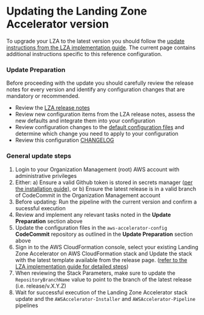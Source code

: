 # Updating the Landing Zone Accelerator version

To upgrade your LZA to the latest version you should follow the [update instructions from the LZA implementation guide](https://docs.aws.amazon.com/solutions/latest/landing-zone-accelerator-on-aws/update-the-solution.html). The current page contains additional instructions specific to this reference configuration.

### Update Preparation

Before proceeding with the update you should carefully review the release notes for every version and identify any configuration changes that are mandatory or recommended.

- Review the [LZA release notes](https://github.com/awslabs/landing-zone-accelerator-on-aws/releases)
- Review new configuration items from the LZA release notes, assess the new defaults and integrate them into your configuration
- Review configuration changes to the [default configuration files](./config/) and determine which change you need to apply to your configuration
- Review this configuration [CHANGELOG](CHANGELOG.md)

### General update steps

1. Login to your Organization Management (root) AWS account with administrative privileges
2. Either: a) Ensure a valid Github token is stored in secrets manager ([per the installation guide](https://docs.aws.amazon.com/solutions/latest/landing-zone-accelerator-on-aws/prerequisites.html#create-a-github-personal-access-token-and-store-in-secrets-manager)), or b) Ensure the latest release is in a valid branch of CodeCommit in the Organization Management account
3. Before updating: Run the pipeline with the current version and confirm a sucessful execution
4. Review and implement any relevant tasks noted in the **Update Preparation** section above
5. Update the configuration files in the `aws-accelerator-config` **CodeCommit** repository as outlined in the **Update Preparation** section above
6. Sign in to the AWS CloudFormation console, select your existing Landing Zone Accelerator on AWS CloudFormation stack and Update the stack with the latest template available from the release page. ([refer to the LZA implementation guide for detailed steps](https://docs.aws.amazon.com/solutions/latest/landing-zone-accelerator-on-aws/update-the-solution.html))
7. When reviewing the Stack Parameters, make sure to update the `RepositoryBranchName` value to point to the branch of the latest release (i.e. release/v.X.Y.Z)
8. Wait for successful execution of the Landing Zone Accelerator stack update and the `AWSAccelerator-Installer` and `AWSAccelerator-Pipeline` pipelines


